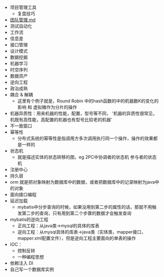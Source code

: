 - 项目管理工具
  - 复盘技巧
- [团队管理.md](%E5%9B%A2%E9%98%9F%E7%AE%A1%E7%90%86.md)
- 测试自动化
- 工作流
- 信息差
- 接口管理
- 设计模式
- 数据挖掘
- 机器学习
- 时空序列
- 数据资产
- 逆向工程
- 政治成熟
- 耦合 & 解耦
  - 这里有个例子就是，Round Robin 中的hash函数的中的机器数K的变化的影响 和 虚拟桶作为分片的操作
- 机器异质性：用来机器的性能，配置，型号等不同， '机器的异质性很常见，机既有高性能，高配置的机器也有型号比较老的机器'
- 不一致窗口
- 幂等性 
  - 分布式系统的幂等性是指调用方多次调用执行同一个操作，操作的效果都是一样的
- 状态机
  - 就是描述实体的状态转移的图，eg 2PC中协调者的状态机 参与者的状态机
- 注册中心
- 持久层
- orm 就是把对象映射为数据库中的数据，或者把数据库中的记录映射为java中的对象
- 面向接口编程
- 延迟加载
  - mybatis中分步查询的时候，如果没用到第二步的属性的话，那就不用触发第二步的查询，只有用到第二个步骤的数据才会触发查询
- mybatis的逆向工程
  - 正向工程：从java类->mysql的具体的库表
  - 逆向工程：从mysql具体的库表->java类（实体类，mapper接口，mapper.xml配置文件），但是逆向工程主要面向的单表的操作
- IOC：
  - 控制反转
  - 一种编程思想
- 依赖注入 DI
- 自己写一个数据库实例